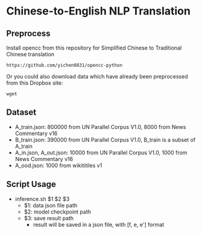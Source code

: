 # Chinese-to-English NLP Translation
## Preprocess 
Install opencc from this repository for Simplified Chinese to Traditional Chinese translation 
```
https://github.com/yichen0831/opencc-python
```
Or you could also download data which have already been preprocessed from this Dropbox site:
```
wget 
```  
## Dataset 
- A_train.json: 800000 from UN Parallel Corpus V1.0, 8000 from News Commentary v16
- B_train.json: 390000 from UN Parallel Corpus V1.0, B_train is a subset of A_train 
- A_in.json, A_out.json: 10000 from UN Parallel Corpus V1.0, 1000 from News Commentary v16
- A_ood.json: 1000 from wikititiles v1

## Script Usage 
- inference.sh $1 $2 $3
    - $1: data json file path 
    - $2: model checkpoint path 
    - $3: save result path
        - result will be saved in a json file, with [f, e, e'] format